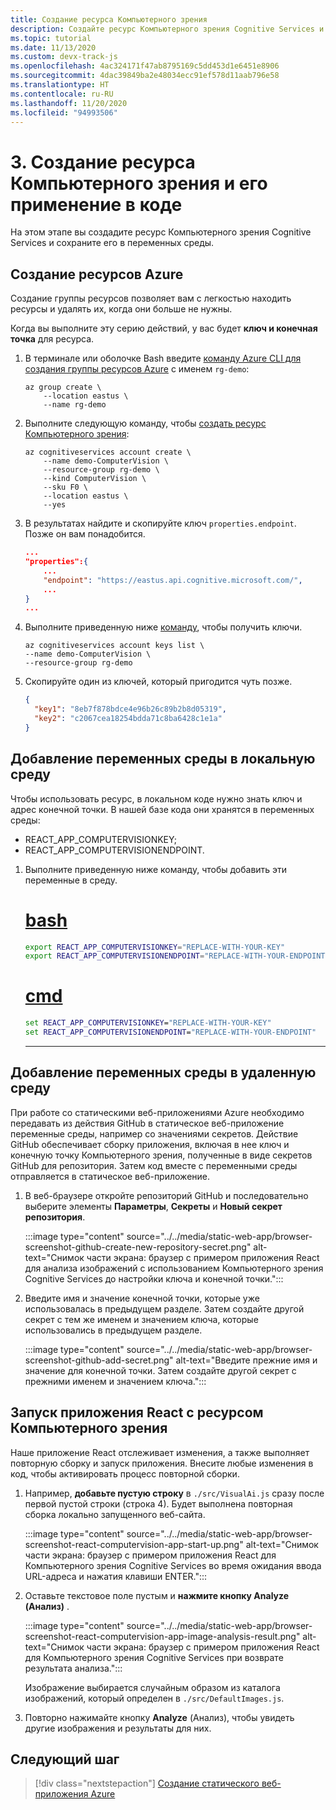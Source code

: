 ```yaml
---
title: Создание ресурса Компьютерного зрения
description: Создайте ресурс Компьютерного зрения Cognitive Services и сохраните его в переменные среды.
ms.topic: tutorial
ms.date: 11/13/2020
ms.custom: devx-track-js
ms.openlocfilehash: 4ac324171f47ab8795169c5dd453d1e6451e8906
ms.sourcegitcommit: 4dac39849ba2e48034ecc91ef578d11aab796e58
ms.translationtype: HT
ms.contentlocale: ru-RU
ms.lasthandoff: 11/20/2020
ms.locfileid: "94993506"
---
```

# <a name="3-create-computer-vision-resource-and-use-in-code"></a>3. Создание ресурса Компьютерного зрения и его применение в коде

На этом этапе вы создадите ресурс Компьютерного зрения Cognitive Services и сохраните его в переменных среды. 

## <a name="create-azure-resources"></a>Создание ресурсов Azure

Создание группы ресурсов позволяет вам с легкостью находить ресурсы и удалять их, когда они больше не нужны.

Когда вы выполните эту серию действий, у вас будет **ключ и конечная точка** для ресурса.

1. В терминале или оболочке Bash введите [команду Azure CLI для создания группы ресурсов Azure](/cli/azure/group?view=azure-cli-latest#az_group_create) с именем `rg-demo`:

    ```azurecli
    az group create \
        --location eastus \
        --name rg-demo 
    ```
1. Выполните следующую команду, чтобы [создать ресурс Компьютерного зрения](/cli/azure/cognitiveservices/account?view=azure-cli-latest#az-cognitiveservices-account-create):


    ```azurecli
    az cognitiveservices account create \
        --name demo-ComputerVision \
        --resource-group rg-demo \
        --kind ComputerVision \
        --sku F0 \
        --location eastus \
        --yes
    ```

1. В результатах найдите и скопируйте ключ `properties.endpoint`. Позже он вам понадобится.

    ```json
    ...
    "properties":{
        ...
        "endpoint": "https://eastus.api.cognitive.microsoft.com/",
        ...
    }
    ...
    ```

1. Выполните приведенную ниже [команду](/cli/azure/cognitiveservices/account/keys?view=azure-cli-latest#az-cognitiveservices-account-keys-list), чтобы получить ключи. 

    ```azurecli
    az cognitiveservices account keys list \
    --name demo-ComputerVision \
    --resource-group rg-demo
    ```

1. Скопируйте один из ключей, который пригодится чуть позже.

    ```json
    {
      "key1": "8eb7f878bdce4e96b26c89b2b8d05319",
      "key2": "c2067cea18254bdda71c8ba6428c1e1a"
    }
    ```

## <a name="add-environment-variables-to-your-local-environment"></a>Добавление переменных среды в локальную среду

Чтобы использовать ресурс, в локальном коде нужно знать ключ и адрес конечной точки. В нашей базе кода они хранятся в переменных среды:

* REACT_APP_COMPUTERVISIONKEY;
* REACT_APP_COMPUTERVISIONENDPOINT. 

1. Выполните приведенную ниже команду, чтобы добавить эти переменные в среду.

    # <a name="bash"></a>[bash](#tab/bash)
    
    ```bash
    export REACT_APP_COMPUTERVISIONKEY="REPLACE-WITH-YOUR-KEY"
    export REACT_APP_COMPUTERVISIONENDPOINT="REPLACE-WITH-YOUR-ENDPOINT"
    ```
    
    # <a name="cmd"></a>[cmd](#tab/cmd)
    
    ```cmd
    set REACT_APP_COMPUTERVISIONKEY="REPLACE-WITH-YOUR-KEY"
    set REACT_APP_COMPUTERVISIONENDPOINT="REPLACE-WITH-YOUR-ENDPOINT"
    ```
    ---

## <a name="add-environment-variables-to-your-remote-environment"></a>Добавление переменных среды в удаленную среду

При работе со статическими веб-приложениями Azure необходимо передавать из действия GitHub в статическое веб-приложение переменные среды, например со значениями секретов. Действие GitHub обеспечивает сборку приложения, включая в нее ключ и конечную точку Компьютерного зрения, полученные в виде секретов GitHub для репозитория. Затем код вместе с переменными среды отправляется в статическое веб-приложение.

1. В веб-браузере откройте репозиторий GitHub и последовательно выберите элементы **Параметры**, **Секреты** и **Новый секрет репозитория**.

    :::image type="content" source="../../media/static-web-app/browser-screenshot-github-create-new-repository-secret.png" alt-text="Снимок части экрана: браузер с примером приложения React для анализа изображений с использованием Компьютерного зрения Cognitive Services до настройки ключа и конечной точки.":::

1. Введите имя и значение конечной точки, которые уже использовалась в предыдущем разделе. Затем создайте другой секрет с тем же именем и значением ключа, которые использовались в предыдущем разделе. 
    
    :::image type="content" source="../../media/static-web-app/browser-screenshot-github-add-secret.png" alt-text="Введите прежние имя и значение для конечной точки. Затем создайте другой секрет с прежними именем и значением ключа.":::

## <a name="run-react-app-with-computervision-resource"></a>Запуск приложения React с ресурсом Компьютерного зрения

Наше приложение React отслеживает изменения, а также выполняет повторную сборку и запуск приложения. Внесите любые изменения в код, чтобы активировать процесс повторной сборки.

1. Например, **добавьте пустую строку** в `./src/VisualAi.js` сразу после первой пустой строки (строка 4). Будет выполнена повторная сборка локально запущенного веб-сайта.

    :::image type="content" source="../../media/static-web-app/browser-screenshot-react-computervision-app-start-up.png" alt-text="Снимок части экрана: браузер с примером приложения React для Компьютерного зрения Cognitive Services во время ожидания ввода URL-адреса и нажатия клавиши ENTER.":::

1. Оставьте текстовое поле пустым и **нажмите кнопку Analyze (Анализ)** . 

    :::image type="content" source="../../media/static-web-app/browser-screenshot-react-computervision-app-image-analysis-result.png" alt-text="Снимок части экрана: браузер с примером приложения React для Компьютерного зрения Cognitive Services при возврате результата анализа.":::

    Изображение выбирается случайным образом из каталога изображений, который определен в `./src/DefaultImages.js`. 

1. Повторно нажимайте кнопку **Analyze** (Анализ), чтобы увидеть другие изображения и результаты для них. 

## <a name="next-step"></a>Следующий шаг

> [!div class="nextstepaction"]
> [Создание статического веб-приложения Azure](create-static-web-app-visual-studio-code-extension.md)